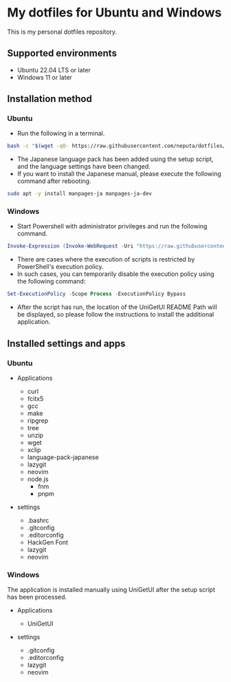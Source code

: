 # My dotfiles for Ubuntu and Windows

This is my personal dotfiles repository.

## Supported environments

- Ubuntu 22.04 LTS or later
- Windows 11 or later

## Installation method

### Ubuntu

- Run the following in a terminal.

```bash
bash -c "$(wget -qO- https://raw.githubusercontent.com/neputa/dotfiles/refs/heads/main/setup_ubuntu.sh)"
```

- The Japanese language pack has been added using the setup script, and the language settings have been changed.
- If you want to install the Japanese manual, please execute the following command after rebooting.

```bash
sudo apt -y install manpages-ja manpages-ja-dev
```

### Windows

- Start Powershell with administrator privileges and run the following command.

```powershell
Invoke-Expression (Invoke-WebRequest -Uri "https://raw.githubusercontent.com/neputa/dotfiles/refs/heads/main/Setup-Windows.ps1").Content
```

- There are cases where the execution of scripts is restricted by PowerShell's execution policy.
- In such cases, you can temporarily disable the execution policy using the following command:

```powershell
Set-ExecutionPolicy -Scope Process -ExecutionPolicy Bypass
```

- After the script has run, the location of the UniGetUI README Path will be displayed, so please follow the instructions to install the additional application.

## Installed settings and apps

### Ubuntu

- Applications
  - curl
  - fcitx5
  - gcc
  - make
  - ripgrep
  - tree
  - unzip
  - wget
  - xclip
  - language-pack-japanese
  - lazygit
  - neovim
  - node.js
    - fnm
    - pnpm

- settings
  - .bashrc
  - .gitconfig
  - .editorconfig
  - HackGen Font
  - lazygit
  - neovim

### Windows

The application is installed manually using UniGetUI after the setup script has been processed.

- Applications
  - UniGetUI

- settings
  - .gitconfig
  - .editorconfig
  - lazygit
  - neovim

